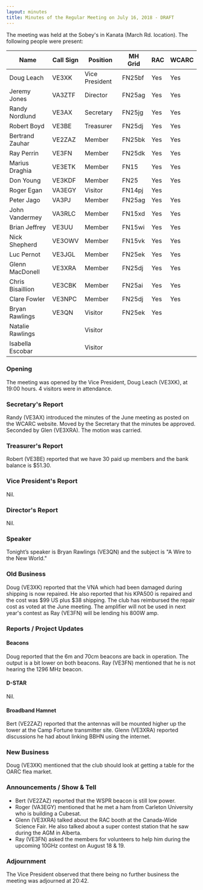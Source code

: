 ```yaml
---
layout: minutes
title: Minutes of the Regular Meeting on July 16, 2018 - DRAFT
---
```


The meeting was held at the Sobey's in Kanata (March Rd. location).
The following people were present:

| Name                   | Call Sign  | Position         | MH Grid | RAC | WCARC |
|------------------------|------------|------------------|---------|-----|-------|
| Doug Leach             | VE3XK      | Vice President   | FN25bf  | Yes | Yes   |
| Jeremy Jones           | VA3ZTF     | Director         | FN25ag  | Yes | Yes   |
| Randy Nordlund         | VE3AX      | Secretary        | FN25jg  | Yes | Yes   |
| Robert Boyd            | VE3BE      | Treasurer        | FN25dj  | Yes | Yes   |
| Bertrand Zauhar        | VE2ZAZ     | Member           | FN25bk  | Yes | Yes   |
| Ray Perrin             | VE3FN      | Member           | FN25dk  | Yes | Yes   |
| Marius Draghia         | VE3ETK     | Member           | FN15    | Yes | Yes   |
| Don Young              | VE3KDF     | Member           | FN25    | Yes | Yes   |
| Roger Egan             | VA3EGY     | Visitor          | FN14pj  | Yes |       |
| Peter Jago             | VA3PJ      | Member           | FN25ag  | Yes | Yes   |
| John Vandermey         | VA3RLC     | Member           | FN15xd  | Yes | Yes   |
| Brian Jeffrey          | VE3UU      | Member           | FN15wi  | Yes | Yes   |
| Nick Shepherd          | VE3OWV     | Member           | FN15vk  | Yes | Yes   |
| Luc Pernot             | VE3JGL     | Member           | FN25ek  | Yes | Yes   |
| Glenn MacDonell        | VE3XRA     | Member           | FN25dj  | Yes | Yes   |
| Chris Bisaillion       | VE3CBK     | Member           | FN25ai  | Yes | Yes   |
| Clare Fowler           | VE3NPC     | Member           | FN25dj  | Yes | Yes   |
| Bryan Rawlings         | VE3QN      | Visitor          | FN25ek  | Yes |       |
| Natalie Rawlings       |            | Visitor          |         |     |       |
| Isabella Escobar       |            | Visitor          |         |     |       |

### Opening

The meeting was opened by the Vice President, Doug Leach (VE3XK), at 19:00 hours.
4 visitors were in attendance.

### Secretary's Report

Randy (VE3AX) introduced the minutes of the June meeting as posted on the WCARC website.
Moved by the Secretary that the minutes be approved. Seconded by Glen (VE3XRA).
The motion was carried.

### Treasurer's Report

Robert (VE3BE) reported that we have 30 paid up members and the bank balance is $51.30.

### Vice President's Report

Nil.

### Director's Report

Nil.

### Speaker

Tonight’s speaker is Bryan Rawlings (VE3QN) and the subject is "A Wire to the
New World."

### Old Business

Doug (VE3XK) reported that the VNA which had been damaged during shipping is now
repaired. He also reported that his KPA500 is repaired and the cost was $99 US
plus $38 shipping. The club has reimbursed the repair cost as voted at the June
meeting. The amplifier will not be used in next year's contest as Ray (VE3FN)
will be lending his 800W amp.

### Reports / Project Updates

#### Beacons

Doug reported that the 6m and 70cm beacons are back in operation. The output is
a bit lower on both beacons.
Ray (VE3FN) mentioned that he is not hearing the 1296 MHz beacon.

#### D-STAR

Nil.

#### Broadband Hamnet

Bert (VE2ZAZ) reported that the antennas will be mounted higher up the tower at
the Camp Fortune transmitter site.
Glenn (VE3XRA) reported discussions he had about linking BBHN using the internet.

### New Business

Doug (VE3XK) mentioned that the club should look at getting a table for the OARC
flea market.

### Announcements / Show & Tell

* Bert (VE2ZAZ) reported that the WSPR beacon is still low power.
* Roger (VA3EGY) mentioned that he met a ham from Carleton University who is building a Cubesat.
* Glenn (VE3XRA) talked about the RAC booth at the Canada-Wide Science Fair. He also talked about a super contest station that he saw during the AGM in Alberta.
* Ray (VE3FN) asked the members for volunteers to help him during the upcoming 10GHz contest on August 18 & 19.

### Adjournment

The Vice President observed that there being no further business the meeting was
adjourned at 20:42.
